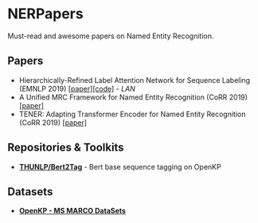 # NERPapers
Must-read and awesome papers on Named Entity Recognition.

## Papers
- Hierarchically-Refined Label Attention Network for Sequence Labeling (EMNLP 2019) [[paper]](https://www.aclweb.org/anthology/D19-1422/)[[code]](https://github.com/Nealcly/BiLSTM-LAN) - *LAN*
- A Unified MRC Framework for Named Entity Recognition (CoRR 2019) [[paper]](https://arxiv.org/abs/1910.11476)
- TENER: Adapting Transformer Encoder for Named Entity Recognition (CoRR 2019) [[paper]](https://arxiv.org/abs/1911.04474)

## Repositories & Toolkits
- [**THUNLP/Bert2Tag**](https://github.com/thunlp/Bert2Tag) - Bert base sequence tagging on OpenKP

## Datasets
- [**OpenKP - MS MARCO DataSets**](http://www.msmarco.org/leaders.aspx)
